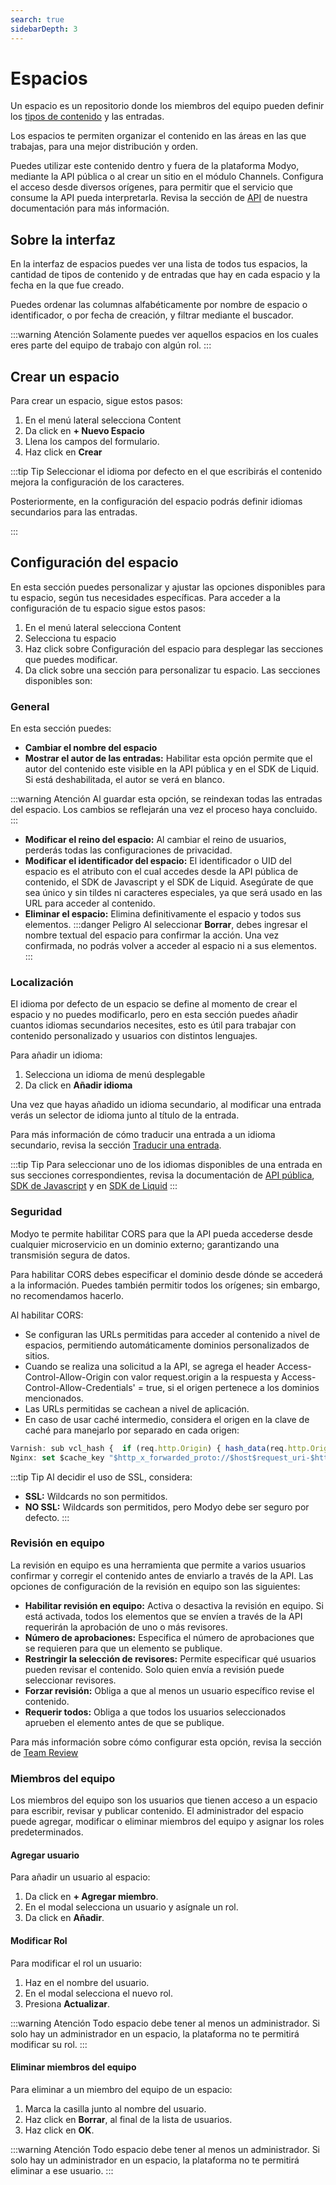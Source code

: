 ```yaml
---
search: true
sidebarDepth: 3
---
```


# Espacios

Un espacio es un repositorio donde los miembros del equipo pueden definir los [tipos de contenido](https://docs.modyo.com/es/platform/content/types.html) y las entradas.

Los espacios te permiten organizar el contenido en las áreas en las que trabajas, para una mejor distribución y orden.

Puedes utilizar este contenido dentro y fuera de la plataforma Modyo, mediante la API pública o al crear un sitio en el módulo Channels. Configura el acceso desde diversos orígenes, para permitir que el servicio que consume la API pueda interpretarla. Revisa la sección de [API](https://docs.modyo.com/es/platform/content/public-api-reference.html#api) de nuestra documentación para más información.

## Sobre la interfaz

En la interfaz de espacios puedes ver una lista de todos tus espacios, la cantidad de tipos de contenido y de entradas que hay en cada espacio y la fecha en la que fue creado.

Puedes ordenar las columnas alfabéticamente por nombre de espacio o identificador, o por fecha de creación, y filtrar mediante el buscador.

:::warning Atención
Solamente puedes ver aquellos espacios en los cuales eres parte del equipo de trabajo con algún rol.
:::

## Crear un espacio

Para crear un espacio, sigue estos pasos:

1. En el menú lateral selecciona Content
1. Da click en **+ Nuevo Espacio**
1. Llena los campos del formulario.
1. Haz click en **Crear**


:::tip Tip
Seleccionar el idioma por defecto en el que escribirás el contenido mejora la configuración de los caracteres.

Posteriormente, en la configuración del espacio podrás definir idiomas secundarios para las entradas.

:::

## Configuración del espacio

En esta sección puedes personalizar y ajustar las opciones disponibles para tu espacio, según tus necesidades específicas. Para acceder a la configuración de tu espacio sigue estos pasos:
1. En el menú lateral selecciona Content
1. Selecciona tu espacio
1. Haz click sobre Configuración del espacio para desplegar las secciones que puedes modificar.
1. Da click sobre una sección para personalizar tu espacio. Las secciones disponibles son:


### General

En esta sección puedes:
- **Cambiar el nombre del espacio**
- **Mostrar el autor de las entradas:** Habilitar esta opción permite que el autor del contenido este visible en la API pública y en el SDK de Liquid. Si está deshabilitada, el autor se verá en blanco.

:::warning Atención
Al guardar esta opción, se reindexan todas las entradas del espacio. Los cambios se reflejarán una vez el proceso haya concluido.
:::

- **Modificar el reino del espacio:** Al cambiar el reino de usuarios, perderás todas las configuraciones de privacidad.
- **Modificar el identificador del espacio:** El identificador o UID del espacio es el atributo con el cual accedes desde la API pública de contenido, el SDK de Javascript y el SDK de Liquid. Asegúrate de que sea único y sin tildes ni caracteres especiales, ya que será usado en las URL para acceder al contenido.
- **Eliminar el espacio:** Elimina definitivamente el espacio y todos sus elementos.
:::danger Peligro
Al seleccionar **Borrar**, debes ingresar el nombre textual del espacio para confirmar la acción. Una vez confirmada, no podrás volver a acceder al espacio ni a sus elementos.
:::


### Localización

El idioma por defecto de un espacio se define al momento de crear el espacio y no puedes modificarlo, pero en esta sección puedes añadir cuantos idiomas secundarios necesites, esto es útil para trabajar con contenido personalizado y usuarios con distintos lenguajes.

Para añadir un idioma:
1. Selecciona un idioma de menú desplegable
1. Da click en **Añadir idioma**

Una vez que hayas añadido un idioma secundario, al modificar una entrada verás un selector de idioma junto al título de la entrada.

Para más información de cómo traducir una entrada a un idioma secundario, revisa la sección [Traducir una entrada](https://docs.modyo.com/es/platform/content/entries.html#traducir-una-entrada).

:::tip Tip
Para seleccionar uno de los idiomas disponibles de una entrada en sus secciones correspondientes, revisa la documentación de [API pública](/es/platform/content/public-api-reference.html#filtros), [SDK de Javascript](/es/platform/content/public-api-reference.html#sdk-de-javascript) y  en [SDK de Liquid](/es/platform/content/public-api-reference.html#filtrar-entradas)
:::


### Seguridad

Modyo te permite habilitar CORS para que la API pueda accederse desde cualquier microservicio en un dominio externo; garantizando una transmisión segura de datos.

Para habilitar CORS debes especificar el dominio desde dónde se accederá a la información. Puedes también permitir todos los orígenes; sin embargo, no recomendamos hacerlo.

Al habilitar CORS:
- Se configuran las URLs permitidas para acceder al contenido a nivel de espacios, permitiendo automáticamente dominios personalizados de sitios.
- Cuando se realiza una solicitud a la API, se agrega el header Access-Control-Allow-Origin con valor request.origin a la respuesta y Access-Control-Allow-Credentials' = true, si el origen pertenece a los dominios mencionados.
- Las URLs permitidas se cachean a nivel de aplicación.
- En caso de usar caché intermedio, considera el origen en la clave de caché para manejarlo por separado en cada origen:

```javascript
Varnish: sub vcl_hash {  if (req.http.Origin) { hash_data(req.http.Origin);  } }
Nginx: set $cache_key "$http_x_forwarded_proto://$host$request_uri-$http_accept-$http_x_requested_with";
```
:::tip Tip
Al decidir el uso de SSL, considera:
-  **SSL:** Wildcards no son permitidos.
- **NO SSL:** Wildcards son permitidos, pero Modyo debe ser seguro por defecto.
:::


### Revisión en equipo

La revisión en equipo es una herramienta que permite a varios usuarios confirmar y corregir el contenido antes de enviarlo a través de la API.
Las opciones de configuración de la revisión en equipo son las siguientes:
- **Habilitar revisión en equipo:** Activa o desactiva la revisión en equipo. Si está activada, todos los elementos que se envíen a través de la API requerirán la aprobación de uno o más revisores.
- **Número de aprobaciones:** Especifica el número de aprobaciones que se requieren para que un elemento se publique.
- **Restringir la selección de revisores:** Permite especificar qué usuarios pueden revisar el contenido. Solo quien envía a revisión puede seleccionar revisores.
- **Forzar revisión:** Obliga a que al menos un usuario específico revise el contenido.
- **Requerir todos:** Obliga a que todos los usuarios seleccionados aprueben el elemento antes de que se publique.

Para más información sobre cómo configurar esta opción, revisa la sección de
 [Team Review](/es/platform/core/key-concepts.html)

### Miembros del equipo

Los miembros del equipo son los usuarios que tienen acceso a un espacio para escribir, revisar y publicar contenido. El administrador del espacio puede agregar, modificar o eliminar miembros del equipo y asignar los roles predeterminados.

#### Agregar usuario ####
Para añadir un usuario al espacio:
1. Da click en **+ Agregar miembro**.
1. En el modal selecciona un usuario y asígnale un rol.
1. Da click en **Añadir**.


#### Modificar Rol ####
Para modificar el rol un usuario:
1. Haz en el nombre del usuario.
1. En el modal selecciona el nuevo rol.
1. Presiona **Actualizar**.


:::warning Atención
Todo espacio debe tener al menos un administrador. Si solo hay un administrador en un espacio, la plataforma no te permitirá modificar su rol.
:::

#### Eliminar miembros del equipo ####
Para eliminar a un miembro del equipo de un espacio:
1. Marca la casilla junto al nombre del usuario.
1. Haz click en **Borrar**, al final de la lista de usuarios.
1. Haz click en **OK**.


:::warning Atención
Todo espacio debe tener al menos un administrador. Si solo hay un administrador en un espacio, la plataforma no te permitirá eliminar a ese usuario.
:::